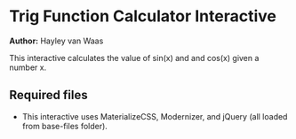 # Trig Function Calculator Interactive

**Author:** Hayley van Waas

This interactive calculates the value of sin(x) and and cos(x) given a number x.

## Required files

- This interactive uses MaterializeCSS, Modernizer, and jQuery (all loaded from base-files folder).
